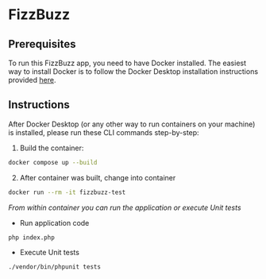 FizzBuzz
========


Prerequisites
-------------
To run this FizzBuzz app, you need to have Docker installed. 
The easiest way to install Docker is to follow the Docker Desktop installation instructions provided 
[here](https://docs.docker.com/desktop/).


Instructions
------------
After Docker Desktop (or any other way to run containers on your machine) is installed, 
please run these CLI commands step-by-step:

1. Build the container:
```bash
docker compose up --build
```

2. After container was built, change into container
```bash
docker run --rm -it fizzbuzz-test
```

_From within container you can run the application or execute Unit tests_

- Run application code
```bash
php index.php
```

- Execute Unit tests
```bash
./vendor/bin/phpunit tests
```